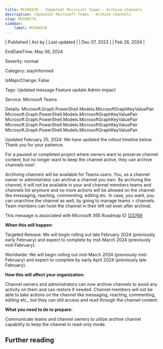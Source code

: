 ```yaml
---
title: MC696576 - (Updated) Microsoft Teams - Archive channels
description: (Updated) Microsoft Teams - Archive channels
slug: MC696576
sidebar:
    label: MC696576
---
```



| Published | Act by | Last updated |
| Dec 07, 2023 |  | Feb 26, 2024 |

EndDateTime: May 06, 2024

Severity: normal

Category: stayInformed

IsMajorChange: False

Tags: Updated message Feature update Admin impact

Service: Microsoft Teams

Details: Microsoft.Graph.PowerShell.Models.MicrosoftGraphKeyValuePair Microsoft.Graph.PowerShell.Models.MicrosoftGraphKeyValuePair Microsoft.Graph.PowerShell.Models.MicrosoftGraphKeyValuePair Microsoft.Graph.PowerShell.Models.MicrosoftGraphKeyValuePair Microsoft.Graph.PowerShell.Models.MicrosoftGraphKeyValuePair

<p style="">Updated February 25, 2024: We have updated the rollout timeline below. Thank you for your patience.</p><p style="">For a paused or completed project where owners want to preserve channel content, but no longer want to keep the channel active, they can archive channels now!<br></p><p>Archiving channels will be available for Teams users. You, as a channel owner or administrator can archive a channel you own. By archiving the channel, it will not be available in your and channel members teams and channels list anymore and no more actions will be allowed on the channel like messaging, reacting, commenting, editing etc. In case, you want, you can unarchive the channel as well, by going to manage teams &gt; channels. Team members can hoist the channel in their left rail even after archival.</p>
<p>This message is associated with Microsoft 365 Roadmap ID <a href="https://www.microsoft.com/microsoft-365/roadmap?filters=&amp;searchterms=123769" target="_blank">123769</a></p>
<p><b>When this will happen:</b></p><p>Targeted Release: We will begin rolling out late February 2024 (previously early February) and expect to complete by mid-March 2024 (previously mid-February).</p><p>Worldwide: We will begin rolling out mid-March 2024 (previously mid-February) and expect to complete by early April 2024 (previously late February).</p>

<p><b>How this will affect your organization:</b></p>

<p>Channel owners and administrators can now archive channels to avoid any activity on them and can restore if needed. Channel members will not be able to take actions on the channel like messaging, reacting, commenting, editing etc., but they can still access and read through the channel content.&nbsp;</p>
<p><b>What you need to do to prepare:</b></p>

<p>Communicate teams and channel owners to utilize archive channel capability to keep the channel in read-only mode.&nbsp;</p>

## Further reading
